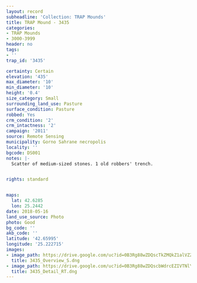 ```yaml
---
layout: record
subheadline: 'Collection: TRAP Mounds'
title: TRAP Mound - 3435
categories:
- TRAP Mounds
- 3000-3999
header: no
tags:
- ''
trap_id: '3435'

certainty: Certain
elevation: '435'
max_diameter: '10'
min_diameter: '10'
height: '0.4'
size_category: Small
surrounding_land_use: Pasture
surface_condition: Pasture
robbed: Yes
crm_condition: '2'
crm_intactness: '2'
campaign: '2011'
source: Remote Sensing
municipality: Gorno Sahrane necropolis
locality: ''
bgcode: DS001
notes: |-
  Scatter of medium-sized stones. 1 old robbers' trench.


rights: standard


maps:
  lat: 42.6285
  lon: 25.2442
date: 2018-05-16
land_use_source: Photo
photo: Good
bg_code: ''
akb_code: ''
latitude: '42.65995'
longitude: '25.222715'
images:
- image_path: https://drive.google.com/uc?id=0B3Rg88wZDQscTkZMQkZ1alVZZ28
  title: 3435_Overview_S.dng
- image_path: https://drive.google.com/uc?id=0B3Rg88wZDQscbWdrcEZIVTNlYUE
  title: 3435_Detail_RT.dng
---
```

